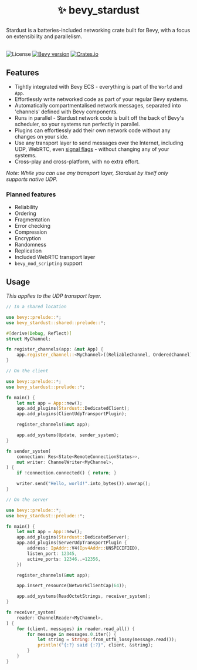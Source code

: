 <h1><p align="center">✨ bevy_stardust</p></h1>
Stardust is a batteries-included networking crate built for Bevy, with a focus on extensibility and parallelism.
<br></br>

![License](https://img.shields.io/github/license/veritius/bevy_stardust)
[![Bevy version](https://img.shields.io/badge/bevy-0.11-blue?color=blue)](https://bevyengine.org/)
[![Crates.io](https://img.shields.io/crates/v/bevy_stardust)](https://crates.io/crates/bevy_stardust)

## Features
- Tightly integrated with Bevy ECS - everything is part of the `World` and `App`.
- Effortlessly write networked code as part of your regular Bevy systems.
- Automatically compartmentalised network messages, separated into 'channels' defined with Bevy components.
- Runs in parallel - Stardust network code is built off the back of Bevy's scheduler, so your systems run perfectly in parallel.
- Plugins can effortlessly add their own network code without any changes on your side.
- Use any transport layer to send messages over the Internet, including UDP, WebRTC, even [signal flags](https://en.wikipedia.org/wiki/International_maritime_signal_flags) - without changing any of your systems.
- Cross-play and cross-platform, with no extra effort.
<!-- - Replicate components, even those from other crates, with a single line of code. -->
<!-- - Control replication on a per-entity basis with components and bundles. -->

*Note: While you can use any transport layer, Stardust by itself only supports native UDP.*

### Planned features
- Reliability
- Ordering
- Fragmentation
- Error checking
- Compression
- Encryption
- Randomness
- Replication
- Included WebRTC transport layer
- `bevy_mod_scripting` support

## Usage
*This applies to the UDP transport layer.*

```rs
// In a shared location

use bevy::prelude::*;
use bevy_stardust::shared::prelude::*;

#[derive(Debug, Reflect)]
struct MyChannel;

fn register_channels(app: &mut App) {
    app.register_channel::<MyChannel>((ReliableChannel, OrderedChannel));
}
```
```rs
// On the client

use bevy::prelude::*;
use bevy_stardust::prelude::*;

fn main() {
    let mut app = App::new();
    app.add_plugins(Stardust::DedicatedClient);
    app.add_plugins(ClientUdpTransportPlugin);

    register_channels(&mut app);

    app.add_systems(Update, sender_system);
}

fn sender_system(
    connection: Res<State<RemoteConnectionStatus>>,
    mut writer: ChannelWriter<MyChannel>,
) {
    if !connection.connected() { return; }

    writer.send("Hello, world!".into_bytes()).unwrap();
}
```
```rs
// On the server

use bevy::prelude::*;
use bevy_stardust::prelude::*;

fn main() {
    let mut app = App::new();
    app.add_plugins(Stardust::DedicatedServer);
    app.add_plugins(ServerUdpTransportPlugin {
        address: IpAddr::V4(Ipv4Addr::UNSPECIFIED),
        listen_port: 12345,
        active_ports: 12346..=12356,
    })

    register_channels(&mut app);

    app.insert_resource(NetworkClientCap(64));

    app.add_systems(ReadOctetStrings, receiver_system);
}

fn receiver_system(
    reader: ChannelReader<MyChannel>,
) {
    for (client, messages) in reader.read_all() {
        for message in messages.0.iter() {
            let string = String::from_utf8_lossy(message.read());
            println!("{:?} said {:?}", client, &string);
        }
    }
}
```